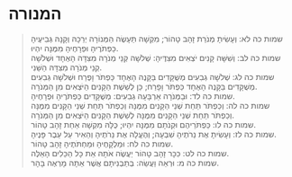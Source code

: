 # המנורה

> שמות כה לא: וְעָשִׂיתָ מְנֹרַת זָהָב טָהוֹר; מִקְשָׁה תֵּעָשֶׂה הַמְּנוֹרָה יְרֵכָהּ וְקָנָהּ גְּבִיעֶיהָ כַּפְתֹּרֶיהָ וּפְרָחֶיהָ מִמֶּנָּה יִהְיוּ.  
> שמות כה לב: וְשִׁשָּׁה קָנִים יֹצְאִים מִצִּדֶּיהָ:  שְׁלֹשָׁה קְנֵי מְנֹרָה מִצִּדָּהּ הָאֶחָד וּשְׁלֹשָׁה קְנֵי מְנֹרָה מִצִּדָּהּ הַשֵּׁנִי.  
> שמות כה לג: שְׁלֹשָׁה גְבִעִים מְשֻׁקָּדִים בַּקָּנֶה הָאֶחָד כַּפְתֹּר וָפֶרַח וּשְׁלֹשָׁה גְבִעִים מְשֻׁקָּדִים בַּקָּנֶה הָאֶחָד כַּפְתֹּר וָפָרַח; כֵּן לְשֵׁשֶׁת הַקָּנִים הַיֹּצְאִים מִן הַמְּנֹרָה.  
> שמות כה לד: וּבַמְּנֹרָה אַרְבָּעָה גְבִעִים:  מְשֻׁקָּדִים כַּפְתֹּרֶיהָ וּפְרָחֶיהָ.  
> שמות כה לה: וְכַפְתֹּר תַּחַת שְׁנֵי הַקָּנִים מִמֶּנָּה וְכַפְתֹּר תַּחַת שְׁנֵי הַקָּנִים מִמֶּנָּה וְכַפְתֹּר תַּחַת שְׁנֵי הַקָּנִים מִמֶּנָּה לְשֵׁשֶׁת הַקָּנִים הַיֹּצְאִים מִן הַמְּנֹרָה.  
> שמות כה לו: כַּפְתֹּרֵיהֶם וּקְנֹתָם מִמֶּנָּה יִהְיוּ; כֻּלָּהּ מִקְשָׁה אַחַת זָהָב טָהוֹר.  
> שמות כה לז: וְעָשִׂיתָ אֶת נֵרֹתֶיהָ שִׁבְעָה; וְהֶעֱלָה אֶת נֵרֹתֶיהָ וְהֵאִיר עַל עֵבֶר פָּנֶיהָ.  
> שמות כה לח: וּמַלְקָחֶיהָ וּמַחְתֹּתֶיהָ זָהָב טָהוֹר.  
> שמות כה לט: כִּכָּר זָהָב טָהוֹר יַעֲשֶׂה אֹתָהּ אֵת כָּל הַכֵּלִים הָאֵלֶּה.  
> שמות כה מ: וּרְאֵה וַעֲשֵׂה:  בְּתַבְנִיתָם אֲשֶׁר אַתָּה מָרְאֶה בָּהָר.   
 

